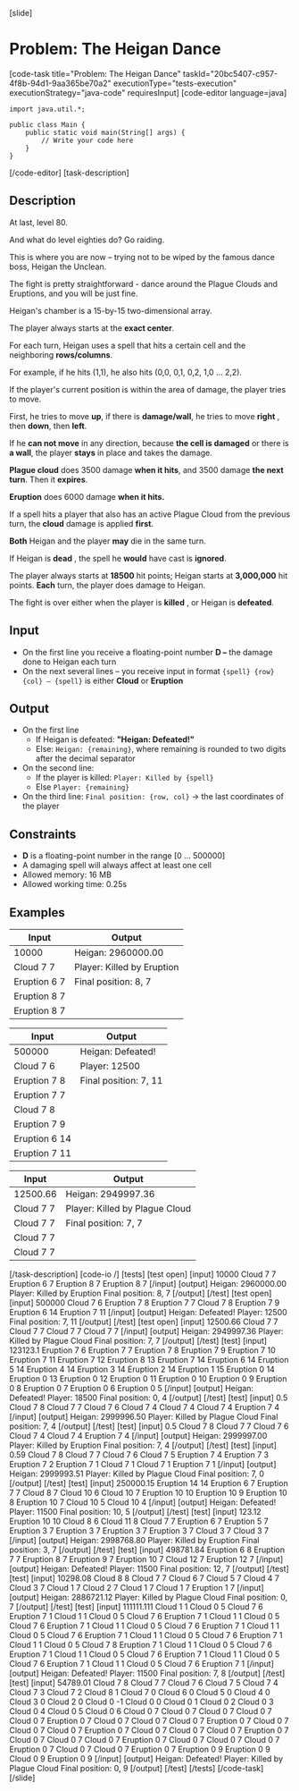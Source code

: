 [slide]
# Problem: The Heigan Dance
[code-task title="Problem: The Heigan Dance" taskId="20bc5407-c957-4f8b-94d1-9aa365be70a2" executionType="tests-execution" executionStrategy="java-code" requiresInput]
[code-editor language=java]
```
import java.util.*;

public class Main {
    public static void main(String[] args) {
        // Write your code here
    }
}
```
[/code-editor]
[task-description]
## Description
At last, level 80.

And what do level eighties do? Go raiding.

This is where you are now – trying not to be wiped by the famous dance boss, Heigan the Unclean.

The fight is pretty straightforward - dance around the Plague Clouds and Eruptions, and you will be just fine.

Heigan's chamber is a 15-by-15 two-dimensional array. 

The player always starts at the **exact center**. 

For each turn, Heigan uses a spell that hits a certain cell and the neighboring **rows/columns**. 

For example, if he hits (1,1), he also hits (0,0, 0,1, 0,2, 1,0 ... 2,2). 

If the player's current position is within the area of damage, the player tries to move. 

First, he tries to move **up**, if there is **damage/wall**, he tries to move **right** , then **down**, then **left**. 

If he **can not move** in any direction, because **the cell is damaged** or there is **a wall**, the player **stays** in place and takes the damage.

**Plague cloud** does 3500 damage **when it hits**, and 3500 damage **the next turn**. Then it **expires**. 

**Eruption** does 6000 damage **when it hits.** 

If a spell hits a player that also has an active Plague Cloud from the previous turn, the **cloud** damage is applied **first**. 

**Both** Heigan and the player **may** die in the same turn. 

If Heigan is **dead** , the spell he **would** have cast is **ignored**.

The player always starts at **18500** hit points; Heigan starts at **3,000,000** hit points. **Each** turn, the player does damage to Heigan. 

The fight is over either when the player is **killed** , or Heigan is **defeated**.

## Input

- On the first line you receive a floating-point number **D –** the damage done to Heigan each turn
- On the next several lines – you receive input in format `{spell} {row} {col} – {spell}` is either **Cloud** or **Eruption**

## Output

- On the first line
  - If Heigan is defeated: **"Heigan: Defeated!"**
  - Else: `Heigan: {remaining}`, where remaining is rounded to two digits after the decimal separator
- On the second line:
  - If the player is killed: `Player: Killed by {spell}`
  - Else `Player: {remaining}`
- On the third line: `Final position: {row, col}` -> the last coordinates of the player

## Constraints

- **D** is a floating-point number in the range [0 ... 500000]
- A damaging spell will always affect at least one cell
- Allowed memory: 16 MB
- Allowed working time: 0.25s

## Examples
| **Input** | **Output** |
| --- | --- |
| 10000 | Heigan: 2960000.00 |
| Cloud 7 7 | Player: Killed by Eruption |
| Eruption 6 7 | Final position: 8, 7 |
| Eruption 8 7 |  |
| Eruption 8 7 |  |

| **Input** | **Output** |
| --- | --- |
| 500000 | Heigan: Defeated! |
| Cloud 7 6 | Player: 12500 |
| Eruption 7 8 | Final position: 7, 11 |
| Eruption 7 7 |  |
| Cloud 7 8 |  |
| Eruption 7 9 |  |
| Eruption 6 14 |  |
| Eruption 7 11 |  |

| **Input** | **Output** |
| --- | --- |
| 12500.66 | Heigan: 2949997.36 |
| Cloud 7 7 | Player: Killed by Plague Cloud |
| Cloud 7 7 | Final position: 7, 7 |
| Cloud 7 7 |  |
| Cloud 7 7 |  |

[/task-description]
[code-io /]
[tests]
[test open]
[input]
10000
Cloud 7 7
Eruption 6 7
Eruption 8 7
Eruption 8 7
[/input]
[output]
Heigan: 2960000.00
Player: Killed by Eruption
Final position: 8, 7
[/output]
[/test]
[test open]
[input]
500000
Cloud 7 6
Eruption 7 8
Eruption 7 7
Cloud 7 8
Eruption 7 9
Eruption 6 14
Eruption 7 11
[/input]
[output]
Heigan: Defeated!
Player: 12500
Final position: 7, 11
[/output]
[/test]
[test open]
[input]
12500.66
Cloud 7 7
Cloud 7 7
Cloud 7 7
Cloud 7 7
[/input]
[output]
Heigan: 2949997.36
Player: Killed by Plague Cloud
Final position: 7, 7
[/output]
[/test]
[test]
[input]
123123.1
Eruption 7 6
Eruption 7 7
Eruption 7 8
Eruption 7 9
Eruption 7 10
Eruption 7 11
Eruption 7 12
Eruption 8 13
Eruption 7 14
Eruption 6 14
Eruption 5 14
Eruption 4 14
Eruption 3 14
Eruption 2 14
Eruption 1 15
Eruption 0 14
Eruption 0 13
Eruption 0 12
Eruption 0 11
Eruption 0 10
Eruption 0 9
Eruption 0 8
Eruption 0 7
Eruption 0 6
Eruption 0 5
[/input]
[output]
Heigan: Defeated!
Player: 18500
Final position: 0, 4
[/output]
[/test]
[test]
[input]
0.5
Cloud 7 8
Cloud 7 7
Cloud 7 6
Cloud 7 4
Cloud 7 4
Cloud 7 4
Eruption 7 4
[/input]
[output]
Heigan: 2999996.50
Player: Killed by Plague Cloud
Final position: 7, 4
[/output]
[/test]
[test]
[input]
0.5
Cloud 7 8
Cloud 7 7
Cloud 7 6
Cloud 7 4
Cloud 7 4
Eruption 7 4
[/input]
[output]
Heigan: 2999997.00
Player: Killed by Eruption
Final position: 7, 4
[/output]
[/test]
[test]
[input]
0.59
Cloud 7 8
Cloud 7 7
Cloud 7 6
Cloud 7 5
Eruption 7 4
Eruption 7 3
Eruption 7 2
Eruption 7 1
Cloud 7 1
Cloud 7 1
Eruption 7 1
[/input]
[output]
Heigan: 2999993.51
Player: Killed by Plague Cloud
Final position: 7, 0
[/output]
[/test]
[test]
[input]
250000.15
Eruption 14 14
Eruption 6 7
Eruption 7 7
Cloud 8 7
Cloud 10 6
Cloud 10 7
Eruption 10 10
Eruption 10 9
Eruption 10 8
Eruption 10 7
Cloud 10 5
Cloud 10 4
[/input]
[output]
Heigan: Defeated!
Player: 11500
Final position: 10, 5
[/output]
[/test]
[test]
[input]
123.12
Eruption 10 10
Cloud 8 6
Cloud 11 8
Cloud 7 7
Eruption 6 7
Eruption 5 7
Eruption 3 7
Eruption 3 7
Eruption 3 7
Eruption 3 7
Cloud 3 7
Cloud 3 7
[/input]
[output]
Heigan: 2998768.80
Player: Killed by Eruption
Final position: 3, 7
[/output]
[/test]
[test]
[input]
498781.84
Eruption 6 8
Eruption 7 7
Eruption 8 7
Eruption 9 7
Eruption 10 7
Cloud 12 7
Eruption 12 7
[/input]
[output]
Heigan: Defeated!
Player: 11500
Final position: 12, 7
[/output]
[/test]
[test]
[input]
10298.08
Cloud 8 8
Cloud 7 7
Cloud 6 7
Cloud 5 7
Cloud 4 7
Cloud 3 7
Cloud 1 7
Cloud 2 7
Cloud 1 7
Cloud 1 7
Eruption 1 7
[/input]
[output]
Heigan: 2886721.12
Player: Killed by Plague Cloud
Final position: 0, 7
[/output]
[/test]
[test]
[input]
111111.111
Cloud 1 1
Cloud 0 5
Cloud 7 6
Eruption 7 1
Cloud 1 1
Cloud 0 5
Cloud 7 6
Eruption 7 1
Cloud 1 1
Cloud 0 5
Cloud 7 6
Eruption 7 1
Cloud 1 1
Cloud 0 5
Cloud 7 6
Eruption 7 1
Cloud 1 1
Cloud 0 5
Cloud 7 6
Eruption 7 1
Cloud 1 1
Cloud 0 5
Cloud 7 6
Eruption 7 1
Cloud 1 1
Cloud 0 5
Cloud 7 8
Eruption 7 1
Cloud 1 1
Cloud 0 5
Cloud 7 6
Eruption 7 1
Cloud 1 1
Cloud 0 5
Cloud 7 6
Eruption 7 1
Cloud 1 1
Cloud 0 5
Cloud 7 6
Eruption 7 1
Cloud 1 1
Cloud 0 5
Cloud 7 6
Eruption 7 1
[/input]
[output]
Heigan: Defeated!
Player: 11500
Final position: 7, 8
[/output]
[/test]
[test]
[input]
54789.01
Cloud 7 8
Cloud 7 7
Cloud 7 6
Cloud 7 5
Cloud 7 4
Cloud 7 3
Cloud 7 2
Cloud 8 1
Cloud 7 0
Cloud 6 0
Cloud 5 0
Cloud 4 0
Cloud 3 0
Cloud 2 0
Cloud 0 -1
Cloud 0 0
Cloud 0 1
Cloud 0 2
Cloud 0 3
Cloud 0 4
Cloud 0 5
Cloud 0 6
Cloud 0 7
Cloud 0 7
Cloud 0 7
Cloud 0 7
Cloud 0 7
Eruption 0 7
Cloud 0 7
Cloud 0 7
Cloud 0 7
Eruption 0 7
Cloud 0 7
Cloud 0 7
Cloud 0 7
Eruption 0 7
Cloud 0 7
Cloud 0 7
Cloud 0 7
Eruption 0 7
Cloud 0 7
Cloud 0 7
Cloud 0 7
Eruption 0 7
Cloud 0 7
Cloud 0 7
Cloud 0 7
Eruption 0 7
Cloud 0 7
Cloud 0 7
Eruption 0 7
Eruption 0 9
Eruption 0 9
Cloud 0 9
Eruption 0 9
[/input]
[output]
Heigan: Defeated!
Player: Killed by Plague Cloud
Final position: 0, 9
[/output]
[/test]
[/tests]
[/code-task]
[/slide]